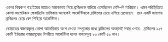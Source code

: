 এরপর বিশ্বকাপ বাছাইয়ের ম্যাচেও মারাকানায় গিয়ে ব্রাজিলকে হারিয়ে এসেছিলেন মেসি–দি মারিয়ারা। এমন পরিস্থিতিতে কোপা আমেরিকার ফেবারিটের তালিকায় অনেকেই আর্জেন্টিনাকে ব্রাজিলের চেয়ে এগিয়ে রেখেছেন। তবে একটি জায়গায় ব্রাজিলের চেয়ে বেশ পিছিয়ে আর্জেন্টিনা।

স্কোয়াডের বাজারমূল্যে কোপা আমেরিকায় অংশ নেওয়া দলগুলোর মধ্যে ব্রাজিলের অবস্থানই সবার ওপরে। ব্রাজিলের ১২৭ কোটি ইউরোর বাজারমূল্যের বিপরীতে আর্জেন্টিনা দলের বাজারমূল্য ৮০ কোটি ৫০ লাখ।
